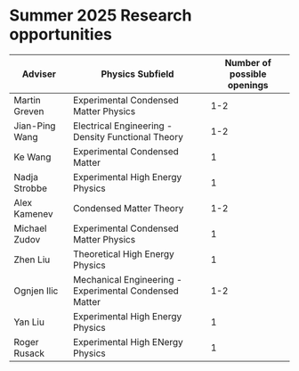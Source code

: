 # Summer 2025 Research opportunities

| Adviser | Physics Subfield | Number of possible openings |
| ----------------------- | --------------------- | ---- |
| Martin Greven | Experimental Condensed Matter Physics | 1-2 |
| Jian-Ping Wang | Electrical Engineering - Density Functional Theory | 1-2 |
| Ke Wang | Experimental Condensed Matter | 1 |
| Nadja Strobbe | Experimental High Energy Physics | 1 |
| Alex Kamenev | Condensed Matter Theory | 1-2 |
| Michael Zudov | Experimental Condensed Matter Physics | 1 |
| Zhen Liu | Theoretical High Energy Physics | 1 |
| Ognjen Ilic | Mechanical Engineering - Experimental Condensed Matter | 1-2 |
| Yan Liu | Experimental High Energy Physics | 1 |
| Roger Rusack | Experimental High ENergy Physics | 1 |

